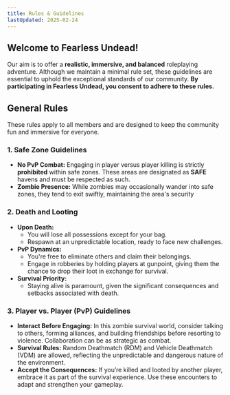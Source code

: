 ```yaml
---
title: Rules & Guidelines
lastUpdated: 2025-02-24
---
```


## **Welcome to Fearless Undead!**

Our aim is to offer a **realistic, immersive, and balanced** roleplaying adventure. Although we maintain a minimal rule set, these guidelines are essential to uphold the exceptional standards of our community. **By participating in Fearless Undead, you consent to adhere to these rules.**

## **General Rules**

These rules apply to all members and are designed to keep the community fun and immersive for everyone.

### **1. Safe Zone Guidelines**

- **No PvP Combat:** Engaging in player versus player killing is strictly **prohibited** within safe zones. These areas are designated as **SAFE** havens and must be respected as such.
- **Zombie Presence:** While zombies may occasionally wander into safe zones, they tend to exit swiftly, maintaining the area's security

### **2. Death and Looting**

- **Upon Death:**
  - You will lose all possessions except for your bag.
  - Respawn at an unpredictable location, ready to face new challenges.
- **PvP Dynamics:**
  - You're free to eliminate others and claim their belongings.
  - Engage in robberies by holding players at gunpoint, giving them the chance to drop their loot in exchange for survival.
- **Survival Priority:**
  - Staying alive is paramount, given the significant consequences and setbacks associated with death.

### **3. Player vs. Player (PvP) Guidelines**

- **Interact Before Engaging:** In this zombie survival world, consider talking to others, forming alliances, and building friendships before resorting to violence. Collaboration can be as strategic as combat.
- **Survival Rules:** Random Deathmatch (RDM) and Vehicle Deathmatch (VDM) are allowed, reflecting the unpredictable and dangerous nature of the environment.
- **Accept the Consequences:** If you’re killed and looted by another player, embrace it as part of the survival experience. Use these encounters to adapt and strengthen your gameplay.
